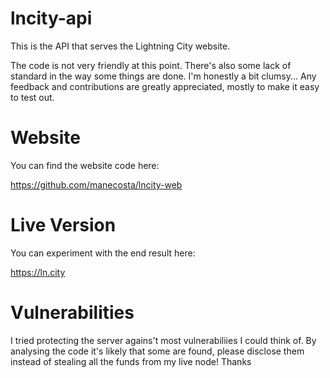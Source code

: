 # lncity-api

This is the API that serves the Lightning City website.

The code is not very friendly at this point.
There's also some lack of standard in the way some things are done. I'm honestly a bit clumsy...
Any feedback and contributions are greatly appreciated, mostly to make it easy to test out.

# Website

You can find the website code here:

https://github.com/manecosta/lncity-web

# Live Version

You can experiment with the end result here:

https://ln.city

# Vulnerabilities

I tried protecting the server agains't most vulnerabiliies I could think of.
By analysing the code it's likely that some are found, please disclose them instead of stealing all the funds from my live node! Thanks
